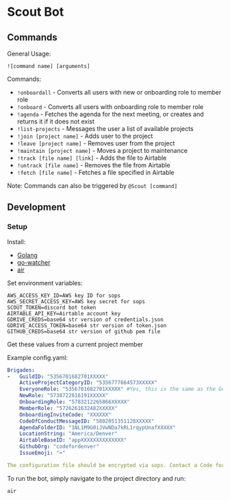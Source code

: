 # Scout Bot
## Commands
General Usage:
```
![command name] [arguments]
```
Commands:
- `!onboardall` - Converts all users with new or onboarding role to member role
- `!onboard` - Converts all users with onboarding role to member role
- `!agenda` - Fetches the agenda for the next meeting, or creates and returns it if it does not exist
- `!list-projects` - Messages the user a list of available projects
- `!join [project name]` - Adds user to the project
- `!leave [project name]` - Removes user from the project
- `!maintain [project name]` - Moves a project to maintenance
- `!track [file name] [link]` - Adds the file to Airtable
- `!untrack [file name]` - Removes the file from Airtable
- `!fetch [file name]` - Fetches a file specified in Airtable

Note: Commands can also be triggered by `@Scout [command]`
## Development
### Setup
Install:
- [Golang](https://golang.org/)
- [go-watcher](https://github.com/canthefason/go-watcher)
- [air](https://github.com/cosmtrek/air)

Set environment variables:
```
AWS_ACCESS_KEY_ID=AWS key ID for sops
AWS_SECRET_ACCESS_KEY=AWS key secret for sops
SCOUT_TOKEN=discord bot token
AIRTABLE_API_KEY=Airtable account key
GDRIVE_CREDS=base64 str version of credentials.json
GDRIVE_ACCESS_TOKEN=base64 str version of token.json
GITHUB_CREDS=base64 str version of github pem file
```
Get these values from a current project member

Example config.yaml:
```yaml
Brigades:
-   GuildID: "5356701682701XXXXX"
    ActiveProjectCategoryID: "5356777664573XXXXX"
    EveryoneRole: "5356701682701XXXXX" #Yes, this is the same as the GuildID, they are separated for clarity
    NewRole: "5738722616191XXXXX"
    OnboardingRole: "5783212265866XXXXX"
    MemberRole: "5726261632482XXXXX"
    OnboardingInviteCode: "XXXXXX"
    CodeOfConductMessageID: "5802051351128XXXXX"
    AgendaFolderID: "1NL1M9G0iJVwNDa7kRL1rqypUnafXXXXX"
    LocationString: "America/Denver"
    AirtableBaseID: "appXXXXXXXXXXXXXX"
    GithubOrg: "codefordenver"
    IssueEmoji: "➡"

The configuration file should be encrypted via sops. Contact a Code for Denver member to have your configuration info added & encrypted. 

```

To run the bot, simply navigate to the project directory and run:
```
air
```
